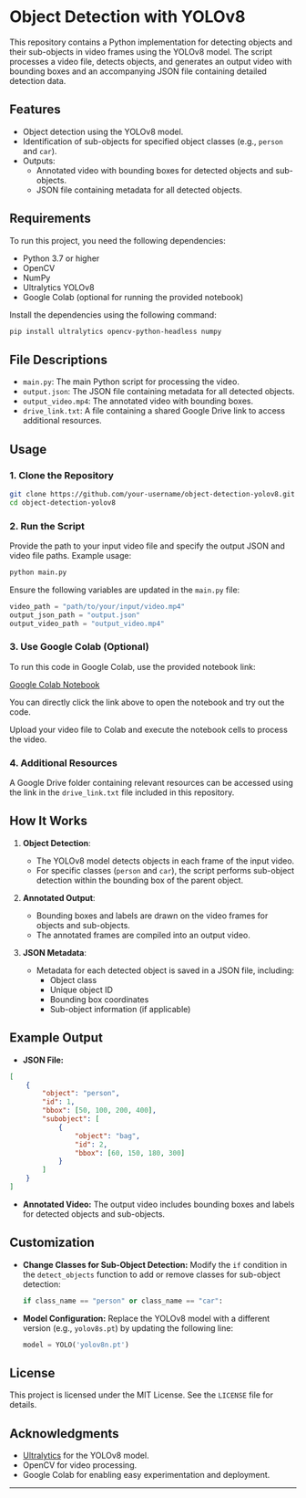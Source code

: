 # Object Detection with YOLOv8

This repository contains a Python implementation for detecting objects and their sub-objects in video frames using the YOLOv8 model. The script processes a video file, detects objects, and generates an output video with bounding boxes and an accompanying JSON file containing detailed detection data.

## Features

- Object detection using the YOLOv8 model.
- Identification of sub-objects for specified object classes (e.g., `person` and `car`).
- Outputs:
  - Annotated video with bounding boxes for detected objects and sub-objects.
  - JSON file containing metadata for all detected objects.

## Requirements

To run this project, you need the following dependencies:

- Python 3.7 or higher
- OpenCV
- NumPy
- Ultralytics YOLOv8
- Google Colab (optional for running the provided notebook)

Install the dependencies using the following command:

```bash
pip install ultralytics opencv-python-headless numpy
```

## File Descriptions

- `main.py`: The main Python script for processing the video.
- `output.json`: The JSON file containing metadata for all detected objects.
- `output_video.mp4`: The annotated video with bounding boxes.
- `drive_link.txt`: A file containing a shared Google Drive link to access additional resources.

## Usage

### 1. Clone the Repository

```bash
git clone https://github.com/your-username/object-detection-yolov8.git
cd object-detection-yolov8
```

### 2. Run the Script

Provide the path to your input video file and specify the output JSON and video file paths. Example usage:

```bash
python main.py
```

Ensure the following variables are updated in the `main.py` file:

```python
video_path = "path/to/your/input/video.mp4"
output_json_path = "output.json"
output_video_path = "output_video.mp4"
```

### 3. Use Google Colab (Optional)

To run this code in Google Colab, use the provided notebook link:

[Google Colab Notebook](https://colab.research.google.com/drive/1AeZf-GE1jzEYOv6pLNu_CYXGOOjDN4Uc?usp=sharing)

You can directly click the link above to open the notebook and try out the code.

Upload your video file to Colab and execute the notebook cells to process the video.

### 4. Additional Resources

A Google Drive folder containing relevant resources can be accessed using the link in the `drive_link.txt` file included in this repository.

## How It Works

1. **Object Detection**:
   - The YOLOv8 model detects objects in each frame of the input video.
   - For specific classes (`person` and `car`), the script performs sub-object detection within the bounding box of the parent object.

2. **Annotated Output**:
   - Bounding boxes and labels are drawn on the video frames for objects and sub-objects.
   - The annotated frames are compiled into an output video.

3. **JSON Metadata**:
   - Metadata for each detected object is saved in a JSON file, including:
     - Object class
     - Unique object ID
     - Bounding box coordinates
     - Sub-object information (if applicable)

## Example Output

- **JSON File:**

```json
[
    {
        "object": "person",
        "id": 1,
        "bbox": [50, 100, 200, 400],
        "subobject": [
            {
                "object": "bag",
                "id": 2,
                "bbox": [60, 150, 180, 300]
            }
        ]
    }
]
```

- **Annotated Video:**
  The output video includes bounding boxes and labels for detected objects and sub-objects.

## Customization

- **Change Classes for Sub-Object Detection:**
  Modify the `if` condition in the `detect_objects` function to add or remove classes for sub-object detection:

  ```python
  if class_name == "person" or class_name == "car":
  ```

- **Model Configuration:**
  Replace the YOLOv8 model with a different version (e.g., `yolov8s.pt`) by updating the following line:

  ```python
  model = YOLO('yolov8n.pt')
  ```

## License

This project is licensed under the MIT License. See the `LICENSE` file for details.

## Acknowledgments

- [Ultralytics](https://ultralytics.com/) for the YOLOv8 model.
- OpenCV for video processing.
- Google Colab for enabling easy experimentation and deployment.

---
